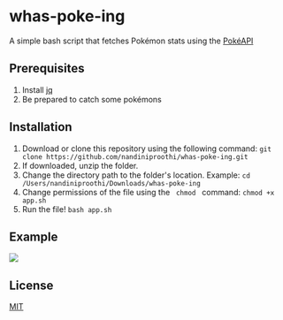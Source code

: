 # whas-poke-ing

A simple bash script that fetches Pokémon stats using the [PokéAPI](https://pokeapi.co/)

## Prerequisites 
1. Install [jq](https://stedolan.github.io/jq/download/)
2. Be prepared to catch some pokémons

## Installation

1. Download or clone this repository using the following command: `git clone https://github.com/nandiniproothi/whas-poke-ing.git`
2. If downloaded, unzip the folder.
3. Change the directory path to the folder's location. Example: `cd /Users/nandiniproothi/Downloads/whas-poke-ing`
4. Change permissions of the file using the <code> chmod </code> command: `chmod +x app.sh`
5. Run the file! `bash app.sh`

## Example
<img src="https://github.com/nandiniproothi/whas-poke-ing/blob/3953edd6f5b094d3d19b3f8674a624cefc47d9b9/example.gif">

## License

[MIT](https://github.com/nandiniproothi/whas-poke-ing/blob/main/LICENSE)

